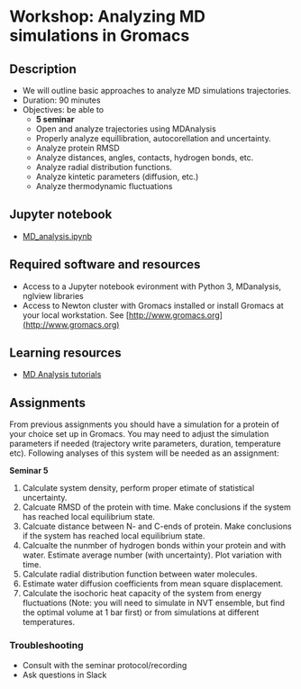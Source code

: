 # Workshop: Analyzing MD simulations in Gromacs

## Description
- We will outline basic approaches to analyze MD simulations trajectories.
- Duration: 90 minutes
- Objectives: be able to 
    - **5 seminar**
    - Open and analyze trajectories using MDAnalysis
    - Properly analyze equillibration, autocorellation and uncertainty.
    - Analyze protein RMSD
    - Analyze distances, angles, contacts, hydrogen bonds, etc.
    - Analyze radial distribution functions.
    - Analyze kintetic parameters (diffusion, etc.)
    - Analyze thermodynamic fluctuations
    


## Jupyter notebook
- [MD_analysis.ipynb](MD_analysis.ipynb)

## Required software and resources
- Access to a Jupyter notebook evironment with Python 3, MDanalysis, nglview libraries
- Access to Newton cluster with Gromacs installed or install Gromacs at your local workstation. See [http://www.gromacs.org](http://www.gromacs.org)

## Learning resources
- [MD Analysis tutorials](https://www.mdanalysis.org/MDAnalysisTutorial/) 



## Assignments

From previous assignments you should have a simulation for a protein of your choice set up in Gromacs. You may need to adjust the simulation parameters if needed (trajectory write parameters, duration, temperature etc).
Following analyses of this system will be needed as an assignment:

**Seminar 5**
1. Calculate system density, perform proper etimate of statistical uncertainty.
2. Calcuate RMSD of the protein with time. Make conclusions if the system has reached local equilibrium state.
3. Calcuate distance between N- and C-ends of protein. Make conclusions if the system has reached local equilibrium state. 
4. Calcualte the nunmber of hydrogen bonds within your protein and with water. Estimate average number (with uncertainty). Plot variation with time.
5. Calculate radial distribution function between water molecules.
6. Estimate water diffusion coefficients from mean square displacement.
7. Calculate the isochoric heat capacity of the system from energy fluctuations (Note: you will need to simulate in NVT ensemble, but find the optimal volume at 1 bar first) or from simulations at different temperatures.



### Troubleshooting
- Consult with the seminar protocol/recording
- Ask questions in Slack
